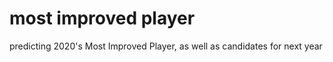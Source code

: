 # most improved player
 predicting 2020's Most Improved Player, as well as candidates for next year
